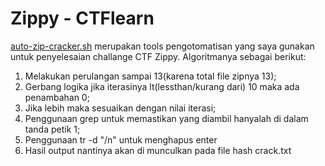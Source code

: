 # Zippy - CTFlearn
[auto-zip-cracker.sh](./auto-zip-cracker.sh) merupakan tools pengotomatisan yang saya gunakan untuk penyelesaian challange CTF Zippy. Algoritmanya sebagai berikut:
1. Melakukan perulangan sampai 13(karena total file zipnya 13);
2. Gerbang logika jika iterasinya lt(lessthan/kurang dari) 10 maka ada penambahan 0;
3. Jika lebih maka sesuaikan dengan nilai iterasi;
4. Penggunaan grep untuk memastikan yang diambil hanyalah di dalam tanda petik 1;
5. Penggunaan tr -d "/n" untuk menghapus enter
6. Hasil output nantinya akan di munculkan pada file hash crack.txt